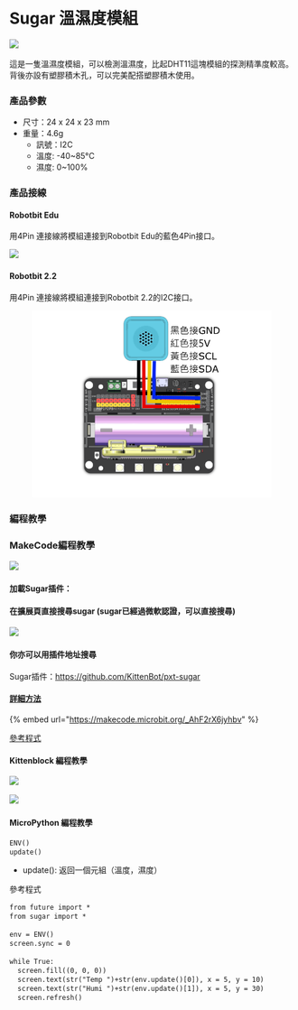 # Sugar 溫濕度模組

![](https://kittenbothk.readthedocs.io/en/latest/\_images/env1.png)

這是一隻溫濕度模組，可以檢測溫濕度，比起DHT11這塊模組的探測精準度較高。背後亦設有塑膠積木孔，可以完美配搭塑膠積木使用。

### 產品參數

* 尺寸：24 x 24 x 23 mm
* 重量：4.6g
  * 訊號：I2C
  * 溫度: -40\~85°C
  * 濕度: 0\~100%

### 產品接線

#### Robotbit Edu

用4Pin 連接線將模組連接到Robotbit Edu的藍色4Pin接口。

![](https://kittenbothk.readthedocs.io/en/latest/\_images/env\_wire1.png)

#### Robotbit 2.2

用4Pin 連接線將模組連接到Robotbit 2.2的I2C接口。

<figure><img src="../../.gitbook/assets/env_wiring_2.2.png" alt=""><figcaption></figcaption></figure>

### 編程教學

### MakeCode編程教學

![](https://kittenbothk.readthedocs.io/en/latest/\_images/mcbanner15.png)

#### 加載Sugar插件：

#### 在擴展頁直接搜尋sugar (sugar已經過微軟認證，可以直接搜尋)

![](https://kittenbothk.readthedocs.io/en/latest/\_images/sugar\_search.gif)

#### 你亦可以用插件地址搜尋

Sugar插件：https://github.com/KittenBot/pxt-sugar

#### [詳細方法](../../programmingplatforms/makecode/kittenbotandmakecode.md)

{% embed url="https://makecode.microbit.org/_AhF2rX6jyhbv" %}

[參考程式](https://makecode.microbit.org/\_AhF2rX6jyhbv)

#### Kittenblock 編程教學

![](https://kittenbothk.readthedocs.io/en/latest/\_images/kbbanner9.png)

![](https://kittenbothk.readthedocs.io/en/latest/\_images/env3.png)

#### MicroPython 編程教學

```
ENV()
update()
```

* update(): 返回一個元組（溫度，濕度）

參考程式

```
from future import *
from sugar import *

env = ENV()
screen.sync = 0

while True:
  screen.fill((0, 0, 0))
  screen.text(str("Temp ")+str(env.update()[0]), x = 5, y = 10)
  screen.text(str("Humi ")+str(env.update()[1]), x = 5, y = 30)
  screen.refresh()
```
